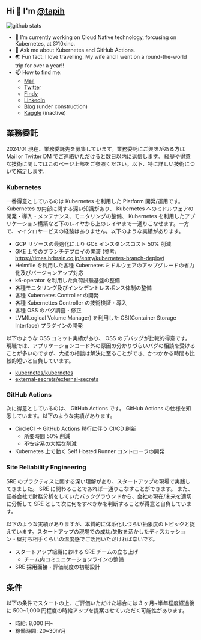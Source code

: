 ## Hi 👋 I'm <a href=https://github.com/tapih>@tapih</a>

<!--
**tapih/tapih** is a ✨ _special_ ✨ repository because its `README.md` (this file) appears on your GitHub profile.

Here are some ideas to get you started:

-->

![github stats](https://github-readme-stats.vercel.app/api?username=tapih&show_icons=true&theme=tokyonight)

- 🔭 I’m currently working on Cloud Native technology, forcusing on Kubernetes, at @10xinc.
- 💬 Ask me about Kubernetes and GitHub Actions.
- 🌏 Fun fact: I love travelling. My wife and I went on a round-the-world trip for over a year!!
- 📫 How to find me:
  - [Mail](h.muraoka714@gmail.com)
  - [Twitter](https://twitter.com/_tapih)
  - [Findy](https://findy-code.io/share_profiles/IbONI32qsRxqX)
  - [LinkedIn](https://jp.linkedin.com/in/hiroshi-muraoka-a4357770/en-us)
  - [Blog](https://blog.tapih.dev) (under construction)
  - [Kaggle](https://www.kaggle.com/pseprop) (inactive)

## 業務委託

2024/01 現在、業務委託先を募集しています。業務委託にご興味がある方は Mail or Twitter DM でご連絡いただけると数日以内に返信します。
経歴や得意な技術に関してはこのページ上部をご参照ください。以下、特に詳しい技術について補足します。

### Kubernetes

一番得意としているのは Kubernetes を利用した Platform 開発/運用です。 Kubernetes の内部に関する深い知識があり、 Kubernetes へのミドルウェアの開発・導入・メンテナンス、モニタリングの整備、 Kubernetes を利用したアプリケーション構築など下のレイヤから上のレイヤまで一通りこなせます。一方で、マイクロサービスの経験はありません。以下のような実績があります。

- GCP リソースの最適化により GCE インスタンスコスト 50% 削減
- GKE 上でのブランチデプロイの実装 (参考: https://times.hrbrain.co.jp/entry/kubernetes-branch-deploy)
- Helmfile を利用した各種 Kubernetes ミドルウェアのアップグレードの省力化及びバージョンアップ対応
- k6-operator を利用した負荷試験基盤の整備
- 各種モニタリング及びインシデントレスポンス体制の整備
- 各種 Kubernetes Controller の開発
- 各種 Kubernettes Controller の技術検証・導入
- 各種 OSS のバグ調査・修正
- LVM(Logical Volume Manager) を利用した CSI(Container Storage Interface) プラグインの開発

以下のような OSS コミット実績があり、 OSS のデバッグが比較的得意です。現職では、アプリケーションコード外の原因の分かりづらいバグの相談を受けることが多いのですが、大抵の相談は解決に至ることができ、かつかかる時間も比較的短いと自負しています。
- [kubernetes/kubernetes](https://github.com/kubernetes/kubernetes/issues/91615)
- [external-secrets/external-secrets](https://github.com/external-secrets/external-secrets/pull/1902)

### GitHub Actions

次に得意としているのは、 GitHub Actions です。 GitHub Actions の仕様を知悉しています。以下のような実績があります。

- CircleCI -> GitHub Actions 移行に伴う CI/CD 刷新
  - 所要時間 50% 削減
  - 不安定系の大幅な削減
- Kubernetes 上で動く Self Hosted Runner コントローラの開発

### Site Reliability Engineering

SRE のプラクティスに関する深い理解があり、スタートアップの現場で実践してきました。 SRE に関わることであれば一通りこなすことができます。
また、証券会社で財務分析をしていたバックグラウンドから、会社の現在/未来を適切に分析して SRE として次に何をすべきかを判断することが得意と自負しています。

以下のような実績がありますが、本質的に体系化しづらい抽象度のトピックと捉えています。スタートアップの現場での成功/失敗を活かしたディスカッション・壁打ち相手くらいの温度感でご活用いただければ幸いです。

- スタートアップ組織における SRE チームの立ち上げ
  - チーム内コミュニケーションラインの整備
- SRE 採用面接・評価制度の初期設計

## 条件

以下の条件でスタートの上、ご評価いただけた場合には 3 ヶ月\~半年程度経過後に 500\~1,000 円程度の時給アップを提案させていただく可能性があります。

- 時給: 8,000 円~
- 稼働時間: 20~30h/月
